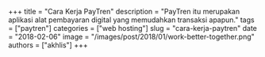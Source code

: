 +++
title = "Cara Kerja PayTren"
description = "PayTren itu merupakan aplikasi alat pembayaran digital yang memudahkan transaksi apapun."
tags = ["paytren"]
categories = ["web hosting"]
slug = "cara-kerja-paytren"
date = "2018-02-06"
image = "/images/post/2018/01/work-better-together.png"
authors = ["akhlis"]
+++